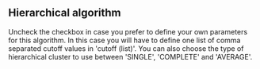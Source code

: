 ## Hierarchical algorithm
Uncheck the checkbox in case you prefer to define your own parameters for this algorithm.
In this case you will have to define one list of comma separated cutoff values in 'cutoff (list)'. You can also choose the type of hierarchical cluster to use
between 'SINGLE', 'COMPLETE' and 'AVERAGE'.